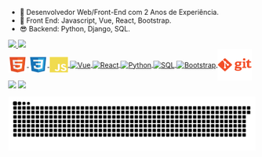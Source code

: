 - 🤘 Desenvolvedor Web/Front-End com 2 Anos de Experiência.
- 🍕 Front End: Javascript, Vue, React, Bootstrap.
- 😎 Backend: Python, Django, SQL. 

 <div style="display: inline-block">
  <a href="https://github.com/dezoliveira">
  <img height="150px" src="https://github-readme-stats.vercel.app/api?username=dezoliveira&show_icons=true&theme=monokai&include_all_commits=true&count_private=true"/>
  <img height="150px" src="https://github-readme-stats.vercel.app/api/top-langs/?username=dezoliveira&layout=compact&langs_count=7&theme=monokai"/>
</div>
  
<div style="display: inline_block">
  <img align="center" alt="HTML" height="32" width="38" src="https://raw.githubusercontent.com/devicons/devicon/master/icons/html5/html5-original.svg">
  <img align="center" alt="CSS" height="32" width="38" src="https://raw.githubusercontent.com/devicons/devicon/master/icons/css3/css3-original.svg">
  <img align="center" alt="Javascript" height="32" width="38" src="https://raw.githubusercontent.com/devicons/devicon/master/icons/javascript/javascript-plain.svg">
  <img align="center" alt="Vue" height="32" width="38" src="https://cdn.jsdelivr.net/gh/devicons/devicon/icons/vuejs/vuejs-original-wordmark.svg" />
  <img align="center" alt="React" height="32" width="38" src="https://cdn.jsdelivr.net/gh/devicons/devicon/icons/react/react-original-wordmark.svg" />
  <img align="center" alt="Python" height="32" width="38" src="https://cdn.jsdelivr.net/gh/devicons/devicon@latest/icons/python/python-original.svg" />
  <img align="center" alt="SQL" height="32" width="38" src="https://cdn.jsdelivr.net/gh/devicons/devicon@latest/icons/azuresqldatabase/azuresqldatabase-original.svg" />       
  <img align="center" alt="Bootstrap" height="32" width="38" src="https://cdn.jsdelivr.net/gh/devicons/devicon/icons/bootstrap/bootstrap-original-wordmark.svg" />
  <img align="center" alt="Git" height="64" width="70" src="https://github.com/devicons/devicon/blob/master/icons/git/git-plain-wordmark.svg">
</div>
  
<div>
  <a href = "mailto:andresoliveira@protonmail.com"><img src="https://img.shields.io/badge/ProtonMail-8B89CC?style=for-the-badge&logo=protonmail&logoColor=white" target="_blank"></a>
  <a href="https://linkedin.com/in/dezoliveira/" target="_blank"><img src="https://img.shields.io/badge/-LinkedIn-%230077B5?style=for-the-badge&logo=linkedin&logoColor=white" target="_blank"></a> 
</div>
  
  ![Snake animation](https://github.com/dezoliveira/dezoliveira/blob/output/github-contribution-grid-snake.svg)
